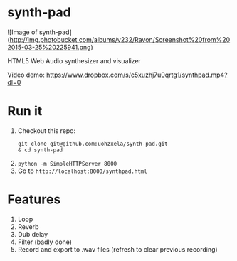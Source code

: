 # synth-pad

![Image of synth-pad]
(http://img.photobucket.com/albums/v232/Ravon/Screenshot%20from%202015-03-25%20225941.png)

HTML5 Web Audio synthesizer and visualizer

Video demo: https://www.dropbox.com/s/c5xuzhj7u0qrtg1/synthpad.mp4?dl=0

# Run it

1. Checkout this repo: 
    ```
    git clone git@github.com:uohzxela/synth-pad.git
    & cd synth-pad
    ```
3. `python -m SimpleHTTPServer 8000`
4. Go to `http://localhost:8000/synthpad.html`

# Features

1. Loop
2. Reverb
3. Dub delay
4. Filter (badly done)
5. Record and export to .wav files (refresh to clear previous recording)
